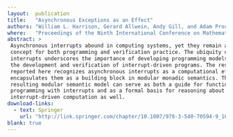```yaml
---
layout:  publication
title:   "Asynchronous Exceptions as an Effect"
authors: "William L. Harrison, Gerard Allwein, Andy Gill, and Adam Procter"
where:   "Proceedings of the Ninth International Conference on Mathematics of Program Construction (MPC'08), Marseille, July 2008"
abstract: >
 Asynchronous interrupts abound in computing systems, yet they remain a thorny
 concept for both programming and verification practice. The ubiquity of
 interrupts underscores the importance of developing programming models to aid
 the development and verification of interrupt-driven programs. The research
 reported here recognizes asynchronous interrupts as a computational effect and
 encapsulates them as a building block in modular monadic semantics. The
 resulting modular semantic model can serve as both a guide for functional
 programming with interrupts and as a formal basis for reasoning about
 interrupt-driven computation as well.
download-links:
  - text: Springer
    url: "http://link.springer.com/chapter/10.1007/978-3-540-70594-9_10"
blank: true
---
```

